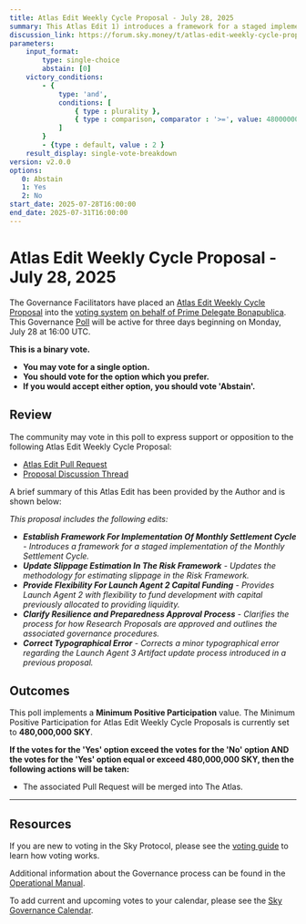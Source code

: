 ```yaml
---
title: Atlas Edit Weekly Cycle Proposal - July 28, 2025
summary: This Atlas Edit 1) introduces a framework for a staged implementation of the Monthly Settlement Cycle, 2) updates the methodology for estimating slippage in the Risk Framework, 3) provides Launch Agent 2 with flexibility to fund development with capital previously allocated to providing liquidity, 4) clarifies the process for how Research Proposals are approved and outlines the associated governance procedures, 5) corrects a minor typographical error regarding the Launch Agent 3 Artifact update process introduced in a previous proposal.
discussion_link: https://forum.sky.money/t/atlas-edit-weekly-cycle-proposal-week-of-2025-07-28/26882
parameters:
    input_format:
        type: single-choice
        abstain: [0]
    victory_conditions:
        - {
            type: 'and',
            conditions: [
                { type : plurality },
                { type : comparison, comparator : '>=', value: 480000000 }
            ]
        }
        - {type : default, value : 2 }
    result_display: single-vote-breakdown
version: v2.0.0
options:
   0: Abstain
   1: Yes
   2: No
start_date: 2025-07-28T16:00:00
end_date: 2025-07-31T16:00:00
---
```


# Atlas Edit Weekly Cycle Proposal - July 28, 2025

The Governance Facilitators have placed an [Atlas Edit Weekly Cycle Proposal](https://sky-atlas.powerhouse.io/A.1.10.2_Atlas_Edit_Weekly_Cycle/4a8ad9ad-5c5d-4994-9b46-f04c0e61ce59|0db30308) into the [voting system](https://vote.sky.money/polling) [on behalf of Prime Delegate Bonapublica](https://forum.sky.money/t/atlas-edit-weekly-cycle-proposal-week-of-2025-07-28/26882/2). This Governance [Poll](https://sky-atlas.powerhouse.io/A.1.10.2_Atlas_Edit_Weekly_Cycle/4a8ad9ad-5c5d-4994-9b46-f04c0e61ce59|0db30308) will be active for three days beginning on Monday, July 28 at 16:00 UTC.

**This is a binary vote.**

- **You may vote for a single option.**
- **You should vote for the option which you prefer.**
- **If you would accept either option, you should vote 'Abstain'.**

## Review

The community may vote in this poll to express support or opposition to the following Atlas Edit Weekly Cycle Proposal:

- [Atlas Edit Pull Request](https://github.com/sky-ecosystem/next-gen-atlas/pull/33)
- [Proposal Discussion Thread](https://forum.sky.money/t/atlas-edit-weekly-cycle-proposal-week-of-2025-07-28/26882)

A brief summary of this Atlas Edit has been provided by the Author and is shown below:

_This proposal includes the following edits:_

- _**Establish Framework For Implementation Of Monthly Settlement Cycle** - Introduces a framework for a staged implementation of the Monthly Settlement Cycle._
- _**Update Slippage Estimation In The Risk Framework** - Updates the methodology for estimating slippage in the Risk Framework._
- _**Provide Flexibility For Launch Agent 2 Capital Funding** - Provides Launch Agent 2 with flexibility to fund development with capital previously allocated to providing liquidity._
- _**Clarify Resilience and Preparedness Approval Process** - Clarifies the process for how Research Proposals are approved and outlines the associated governance procedures._
- _**Correct Typographical Error** - Corrects a minor typographical error regarding the Launch Agent 3 Artifact update process introduced in a previous proposal._

## Outcomes

This poll implements a **Minimum Positive Participation** value. The Minimum Positive Participation for Atlas Edit Weekly Cycle Proposals is currently set to **480,000,000 SKY**.

**If the votes for the 'Yes' option exceed the votes for the 'No' option AND the votes for the 'Yes' option equal or exceed 480,000,000 SKY, then the following actions will be taken:**

- The associated Pull Request will be merged into The Atlas.

---

## Resources

If you are new to voting in the Sky Protocol, please see the [voting guide](https://manual.makerdao.com/governance/voting-in-makerdao/on-chain-governance) to learn how voting works.

Additional information about the Governance process can be found in the [Operational Manual](https://manual.makerdao.com).

To add current and upcoming votes to your calendar, please see the [Sky Governance Calendar](https://manual.makerdao.com/makerdao/calendars/governance-calendar).
